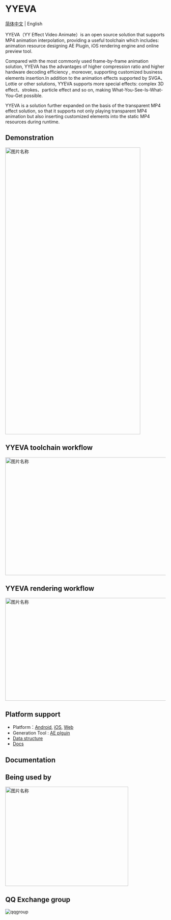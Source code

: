 # YYEVA  

[简体中文](./README.md) | English

YYEVA（YY Effect Video Animate）is an open source solution that supports MP4 animation interpolation, providing a useful toolchain which includes: animation   resource designing AE Plugin, iOS rendering engine and online preview tool.
 
Compared with the most commonly used frame-by-frame animation solution, YYEVA has the advantages of higher compression ratio and higher hardware decoding efficiency , moreover, supporting customized business elements insertion.In addition to the animation effects supported by SVGA、Lottie or other solutions, YYEVA supports more special effects: complex 3D effect、strokes、particle effect and so on, making What-You-See-Is-What-You-Get possible. 

YYEVA is a solution further expanded on the basis of the transparent MP4 effect solution, so that it supports not only playing transparent MP4 animation but also  inserting customized elements into the static MP4 resources during runtime.  


## Demonstration

<img src="https://github.com/yylive/YYEVA/blob/main/img/teampk.gif" width = "424" height = "898" alt="图片名称" align=center />

## YYEVA toolchain workflow 

<img src="https://github.com/yylive/YYEVA/blob/main/img/ae_timeline.png" width = "754" height = "369" alt="图片名称" align=center />

## YYEVA rendering workflow 

<img src="https://github.com/yylive/YYEVA/blob/main/img/yyeva_timeline.png" width = "634" height = "322" alt="图片名称" align=center />

## Platform support

+ Platform：[Android](https://github.com/yylive/YYEVA-Android), [iOS](https://github.com/yylive/YYEVA-iOS), [Web](https://github.com/yylive/YYEVA-Web) 
+ Generation Tool : [AE plguin](https://github.com/yylive/YYEVA/tree/main/AEP) 
+ [Data structure](https://github.com/yylive/YYEVA/blob/main/%E6%95%B0%E6%8D%AE%E7%BB%93%E6%9E%84.md)
+ [Docs](https://github.com/yylive/YYEVA)


## Documentation

<!-- * [第一篇:直播间礼物动效 - 实现方案](./直播间礼物动效实现方案.md)
* [第二篇:透明MP4礼物](./透明MP4礼物.md)
* [第三篇:变换矩阵在动画上一些应用](./变换矩阵在动画上一些应用.md)
* [第四篇:YYEVA , 让MP4静态资源也能够动态起来](./YYEVA-让MP4静态资源也能够动态起来.md)
* [第五篇:YYEVA设计规范](./YYEVA设计规范.md)
* [第六篇:YYEVA数据结构](./数据结构.md) -->

 

## Being used by

<img src="https://github.com/yylive/YYEVA/blob/main/img/jieru.png" width = "386" height = "311" alt="图片名称" align=center />

## QQ Exchange group

![qqgroup](https://github.com/yylive/YYEVA/blob/main/img/qqgroup.png)
